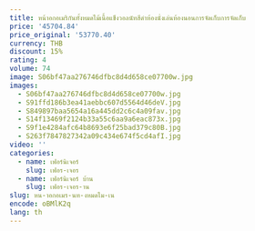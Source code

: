 ```yaml
---
title: หน้าอกอเมริกันทั้งหมดไม้เนื้อแข็งวอลนัทสีดําห้องนั่งเล่นห้องนอนการจัดเก็บการจัดเก็บ
price: '45704.84'
price_original: '53770.40'
currency: THB
discount: 15%
rating: 4
volume: 74
image: S06bf47aa276746dfbc8d4d658ce07700w.jpg
images:
  - S06bf47aa276746dfbc8d4d658ce07700w.jpg
  - S91ffd186b3ea41aebbc607d5564d46deV.jpg
  - S849897baa5654a16a445dd2c6c4a09fav.jpg
  - S14f13469f2124b33a55c6aa9a6eac873x.jpg
  - S9f1e4284afc64b8693e6f25bad379c80B.jpg
  - S263f7847827342a09c434e674f5cd4afI.jpg
video: ''
categories:
  - name: เฟอร์นิเจอร์
    slug: เฟอร-เจอร
  - name: เฟอร์นิเจอร์ บ้าน
    slug: เฟอร-เจอร-าน
slug: หน-าอกอเมร-นท-งหมดไม-เน
encode: oBMlK2q
lang: th
---
```

  